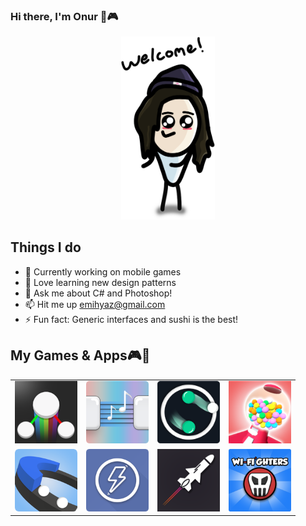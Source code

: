### Hi there, I'm Onur 👋🎮

<p align="center">
  <img width="150" src="https://github.com/Mihyaz/Mihyaz/blob/master/bne.png">
</p>

## Things I do
- 🚀 Currently working on mobile games
- 🎢 Love learning new design patterns
- 💬 Ask me about C# and Photoshop!
- 📫 Hit me up emihyaz@gmail.com
- ⚡ Fun fact: Generic interfaces and sushi is the best!

## My Games & Apps🎮📳
<table id="onurs-games">
  <tr>
    <td valign="top" style="text-align:center">
      <a href="#onurs-games"><img src="https://github.com/Mihyaz/Mihyaz/blob/master/GameIcons/ballabove.png" width="100" height="100" alt="Ball Above" /></a>
      <br>
    </td>
    <td valign="top" style="text-align:center">
      <a href="#onurs-games"><img src="https://github.com/Mihyaz/Mihyaz/blob/master/GameIcons/colorplay.png" width="100" height="100" alt="Color Play" /></a>
      <br>
    </td>
    <td valign="top" style="text-align:center">
      <a href="#onurs-gamesh"><img src="https://github.com/Mihyaz/Mihyaz/blob/master/GameIcons/dodge.png" width="100" height="100" alt="Dodge Point" /></a>
      <br>
    </td>
    <td valign="top" style="text-align:center">
      <a href="#onurs-games"><img src="https://github.com/Mihyaz/Mihyaz/blob/master/GameIcons/gumball.png" width="100" height="100" alt="Gumball Factory" /></a>
      <br>
    </td>
  </tr>
  <tr>
    <td valign="top" style="text-align:center">
      <a href="#onurs-gamesh"><img src="https://github.com/Mihyaz/Mihyaz/blob/master/GameIcons/pop.png" width="100" height="100" alt="Pop Point" /></a>
      <br>
    </td>
    <td valign="top" style="text-align:center">
      <a href="#onurs-games"><img src="https://github.com/Mihyaz/Mihyaz/blob/master/GameIcons/shake.png" width="100" height="100" alt="Shake To Find" /></a>
      <br>
    </td>
    <td valign="top" style="text-align:center">
      <a href="#onurs-games"><img src="https://github.com/Mihyaz/Mihyaz/blob/master/GameIcons/stalkmachine.png" width="100" height="100" alt="Stalk Machine" /></a>
      <br>
    </td>
    <td valign="top" style="text-align:center">
      <a href="#onurs-games"><img src="https://github.com/Mihyaz/Mihyaz/blob/master/GameIcons/wifighters.png" width="100" height="100" alt="Wi-Fi'ghters" /></a>
      <br>
    </td>
  </tr>
</table>

<!--
**Mihyaz/Mihyaz** is a ✨ _special_ ✨ repository because its `README.md` (this file) appears on your GitHub profile.

Here are some ideas to get you started:


-->
